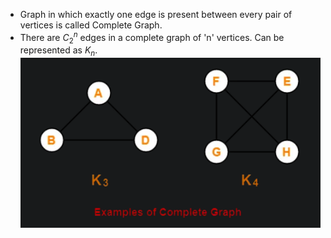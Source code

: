 - Graph in which exactly one edge is present between every pair of vertices is called Complete Graph.
- There are $C^n_2$ edges in a complete graph of 'n' vertices. Can be represented as $K_n$.
![](../Images/Pasted%20image%2020230514111332.png)